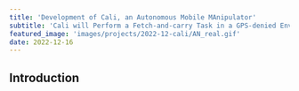 ```yaml
---
title: 'Development of Cali, an Autonomous Mobile MAnipulator'
subtitle: 'Cali will Perform a Fetch-and-carry Task in a GPS-denied Environment'
featured_image: 'images/projects/2022-12-cali/AN_real.gif'
date: 2022-12-16
---
```


## Introduction